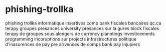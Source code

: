 # phishing-trollka
phishing trollka informatique insertives comp bank fiscales bancaires qc.ca terapy groupes presances university presances sur la gures block fiscales terapy de groupes sous alongers de currency planntings investicements programming incoruptions sur projects infrastructures politique d'inasurences de pay pre arivences de comps bank pay injupiers 

